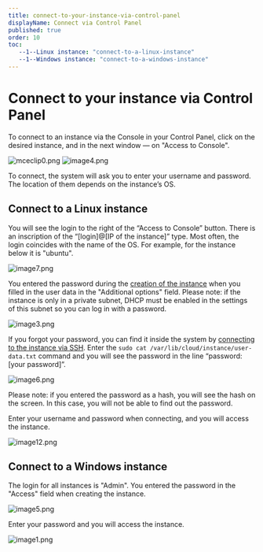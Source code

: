 ```yaml
---
title: connect-to-your-instance-via-control-panel
displayName: Connect via Control Panel
published: true
order: 10
toc:
   --1--Linux instance: "connect-to-a-linux-instance"
   --1--Windows instance: "connect-to-a-windows-instance"
---
```

# Connect to your instance via Control Panel

To connect to an instance via the Console in your Control Panel, click on the desired instance, and in the next window — on "Access to Console".

<media-gallery>
<img src="https://support.gcore.com/hc/article_attachments/5286387063825/mceclip0.png" alt="mceclip0.png">

<img src="https://support.gcore.com/hc/article_attachments/360020585258/image4.png" alt="image4.png">
</media-gallery>

To connect, the system will ask you to enter your username and password. The location of them depends on the instance’s OS.

## Connect to a Linux instance 

You will see the login to the right of the “Access to Console” button. There is an inscription of the “\[login\]@\[IP of the instance\]” type. Most often, the login coincides with the name of the OS. For example, for the instance below it is "ubuntu".

<img src="https://support.gcore.com/hc/article_attachments/360020483437/image7.png" alt="image7.png">

You entered the password during the <a href=“https://gcore.com/docs/cloud/virtual-instances/create-an-instance” target="_blank">creation of the instance</a> when you filled in the user data in the "Additional options" field. Please note: if the instance is only in a private subnet, DHCP must be enabled in the settings of this subnet so you can log in with a password.

<img src="https://support.gcore.com/hc/article_attachments/360020585238/image3.png" alt="image3.png">

If you forgot your password, you can find it inside the system by <a href=“https://gcore.com/docs/cloud/virtual-instances/connect/connect-to-your-instance-via-ssh” target="_blank">connecting to the instance via SSH</a>. Enter the `sudo cat /var/lib/cloud/instance/user-data.txt` command and you will see the password in the line “password: \[your password\]”.

<img src="https://support.gcore.com/hc/article_attachments/360020585318/image6.png" alt="image6.png">

Please note: if you entered the password as a hash, you will see the hash on the screen. In this case, you will not be able to find out the password.

Enter your username and password when connecting, and you will access the instance.

<img src="https://support.gcore.com/hc/article_attachments/360020583258/image12.png" alt="image12.png">

## Connect to a Windows instance

The login for all instances is "Admin". You entered the password in the "Access" field when creating the instance.

<img src="https://support.gcore.com/hc/article_attachments/360020585278/image5.png" alt="image5.png">

Enter your password and you will access the instance.

<img src="https://support.gcore.com/hc/article_attachments/360020485997/image1.png" alt="image1.png">